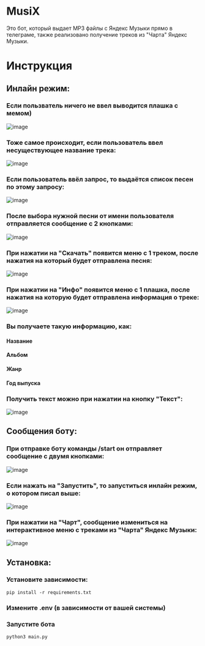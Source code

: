 # MusiX
Это бот, который выдает MP3 файлы с Яндекс Музыки прямо в телеграме, также реализовано получение треков из "Чарта" Яндекс Музыки.
# Инструкция
## Инлайн режим:
### Если пользватель ничего не ввел выводится плашка с мемом)
![image](https://github.com/user-attachments/assets/0c70fbf0-d06f-4f8b-b679-03f1bf5b3463)
### Тоже самое происходит, если пользователь ввел несуществующее название трека:
![image](https://github.com/user-attachments/assets/ddb63846-f83e-44cc-bbec-eb5f897585a6)
### Если пользователь ввёл запрос, то выдаётся список песен по этому запросу:
![image](https://github.com/user-attachments/assets/ac7690f0-5262-423d-9c67-75bd7defa09a)
### После выбора нужной песни от имени пользователя отправляется сообщение с 2 кнопками:
![image](https://github.com/user-attachments/assets/904824d0-33e1-4f0e-afba-30e8ef1de561)
### При нажатии на "Скачать" появится меню с 1 треком, после нажатия на который будет отправлена песня:
![image](https://github.com/user-attachments/assets/881d889b-bd48-4ebd-841f-199fd075b788)
### При нажатии на "Инфо" появится меню с 1 плашка, после нажатия на которую будет отправлена информация о треке:
![image](https://github.com/user-attachments/assets/74c2f2d8-cf21-4eb0-a8c5-9862d443822f)
### Вы получаете такую информацию, как:
#### Название
#### Альбом
#### Жанр
#### Год выпуска
### Получить текст можно при нажатии на кнопку "Текст":
![image](https://github.com/user-attachments/assets/245b11f7-4391-467f-bc38-3a1959e69f18)
## Сообщения боту:
### При отправке боту команды /start он отправляет сообщение с двумя кнопками:
![image](https://github.com/user-attachments/assets/26ed2e96-2669-4206-8d89-2a3c24c52a50)
### Если нажать на "Запустить", то запуститься инлайн режим, о котором писал выше:
![image](https://github.com/user-attachments/assets/b1d06081-45c1-4929-9e71-963a562fa67a)
### При нажатии на "Чарт", сообщение измениться на интерактивное меню с треками из "Чарта" Яндекс Музыки:
![image](https://github.com/user-attachments/assets/f3f8bb52-0369-4e2f-ac8d-ad1bfd13e558)
## Установка:
### Установите зависимости:
```
pip install -r requirements.txt
```
### Измените .env (в зависимости от вашей системы)
### Запустите бота
```
python3 main.py
```

